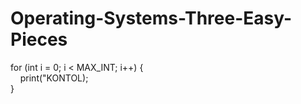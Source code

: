 # Operating-Systems-Three-Easy-Pieces  

for (int i = 0; i < MAX_INT; i++) {  
&nbsp;&nbsp;&nbsp;&nbsp;print("KONTOL);  
}  
